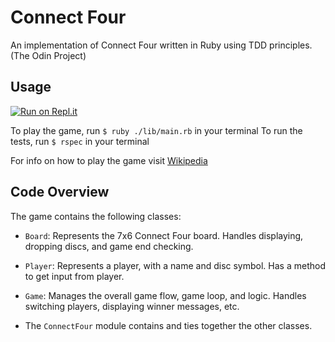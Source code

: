 # Connect Four
An implementation of Connect Four written in Ruby using TDD principles. (The Odin Project)
  
## Usage

[![Run on Repl.it](https://replit.com/badge/github/AhmedTheGreatest/connect-four)](https://replit.com/new/github/AhmedTheGreatest/connect-four)

To play the game, run `$ ruby ./lib/main.rb` in your terminal
To run the tests, run `$ rspec` in your terminal

For info on how to play the game visit [Wikipedia](https://en.wikipedia.org/wiki/Connect_Four)

## Code Overview

The game contains the following classes:

- `Board`: Represents the 7x6 Connect Four board. Handles displaying, dropping discs, and game end checking.

- `Player`: Represents a player, with a name and disc symbol. Has a method to get input from player.

- `Game`: Manages the overall game flow, game loop, and logic. Handles switching players, displaying winner messages, etc.

- The `ConnectFour` module contains and ties together the other classes.
